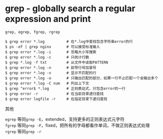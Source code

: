 # grep - globally search a regular expression and print

`grep, egrep, fgrep, rgrep`

```shell
$ grep error *.log          # 在*.log中查找包含字符串error的行
$ ps -ef | grep nginx       # 可以接受标准输入
$ grep error *.log -i       # 忽略大小写搜索
$ grep error *.log -c       # 只统计行数
$ grep *.log -f txt         # 从文件中读取PATTERN
$ grep error *.log -n       # 前导行号加冒号
$ grep error *.log -v       # 显示不匹配的行
$ grep error *.log -o       # 只输出匹配的部分，如果一行不止匹配一个会输出多个
$ grep error *.log -C num   # 列出上下文
$ grep ^error$ *.log        # 正则表达式，只包含error的一行
$ grep error -r             # 在当前目录递归查找
$ grep error logfile -r     # 在指定目录下递归查找
```

其他

`egrep` 等同`grep -E`，extended，支持更多的正则表达式元字符  
`fgrep` 等同`grep -F`，fixed，把所有的字母都看作单词，不做正则表达式处理  
`rgrep` 等同`grep -r`
